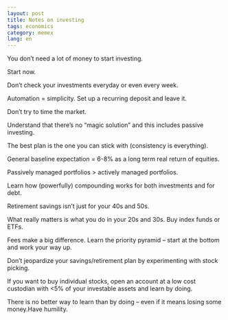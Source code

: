 ```yaml
---
layout: post
title: Notes on investing
tags: economics
category: memex
lang: en
---
```


You don’t need a lot of money to start investing.

Start now.

Don’t check your investments everyday or even every week.

Automation = simplicity. Set up a recurring deposit and leave it.

Don’t try to time the market.

Understand that there’s no “magic solution” and this includes passive investing.

The best plan is the one you can stick with (consistency is everything).

General baseline expectation = 6-8% as a long term real return of equities.

Passively managed portfolios > actively managed portfolios.

Learn how (powerfully) compounding works for both investments and for debt.

Retirement savings isn’t just for your 40s and 50s.

What really matters is what you do in your 20s and 30s. Buy index funds or ETFs.

Fees make a big difference. Learn the priority pyramid – start at the bottom and work your way up.

Don’t jeopardize your savings/retirement plan by experimenting with stock picking.

If you want to buy individual stocks, open an account at a low cost custodian with <5% of your investable assets and learn by doing.

There is no better way to learn than by doing – even if it means losing some money.Have humility.